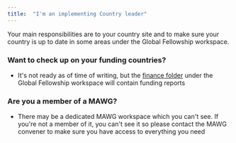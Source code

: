 ```yaml
---
title:  "I'm an implementing Country leader"
---
```

Your main responsibilities are to your country site and to make sure your country is up to date in some areas under the Global Fellowship workspace.

### Want to check up on your funding countries?
* It's not ready as of time of writing, but the [finance folder](https://tlmi.glasscubes.com/cube/documents/128238/497083?158) under the Global Fellowship workspace will contain funding reports

### Are you a member of a MAWG?
* There may be a dedicated MAWG workspace which you can't see. If you're not a member of it, you can't see it so please contact the MAWG convener to make sure you have access to everything you need
